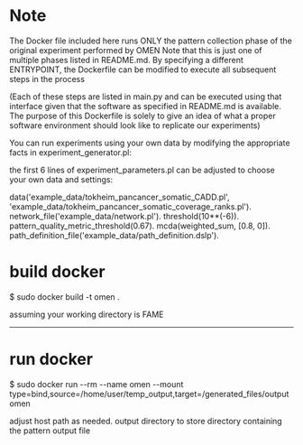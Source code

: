 # Note

The Docker file included here runs ONLY the pattern collection phase of the original experiment performed by OMEN
Note that this is just one of multiple phases listed in README.md.
By specifying a different ENTRYPOINT, the Dockerfile can be modified to execute all subsequent steps in the process

(Each of these steps are listed in main.py and can be executed using that interface
given that the software as specified in README.md is available. The purpose of this Dockerfile is solely 
to give an idea of what a proper software environment should look like to replicate our experiments)
 
You can run experiments using your own data by modifying the appropriate facts in  experiment_generator.pl: 

the first 6 lines of experiment_parameters.pl can be adjusted to choose your own data and settings:

data('example_data/tokheim_pancancer_somatic_CADD.pl', 'example_data/tokheim_pancancer_somatic_coverage_ranks.pl').
network_file('example_data/network.pl').
threshold(10**(-6)).
pattern_quality_metric_threshold(0.67).
mcda(weighted_sum, [0.8, 0]).
path_definition_file('example_data/path_definition.dslp').

# build docker

$ sudo docker build -t omen .

assuming your working directory is FAME

-------------

# run docker

$ sudo docker run --rm  --name omen --mount type=bind,source=/home/user/temp_output,target=/generated_files/output omen

adjust host path as needed.
output directory to store directory containing the pattern output file



